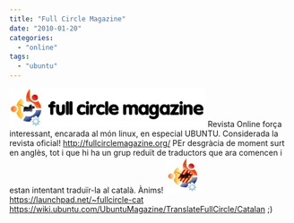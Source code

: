 ```yaml
---
title: "Full Circle Magazine"
date: "2010-01-20"
categories: 
  - "online"
tags: 
  - "ubuntu"
---
```


![FCM](images/logo_final.png "fcm") Revista Online força interessant, encarada al món linux, en especial UBUNTU. Considerada la revista oficial! http://fullcirclemagazine.org/ PEr desgràcia de moment surt en anglès, tot i que hi ha un grup reduït de traductors que ara comencen i estan intentant traduïr-la al català. Ànims! ![](images/logoc64.jpg "fcmcat") https://launchpad.net/~fullcircle-cat https://wiki.ubuntu.com/UbuntuMagazine/TranslateFullCircle/Catalan ;)
